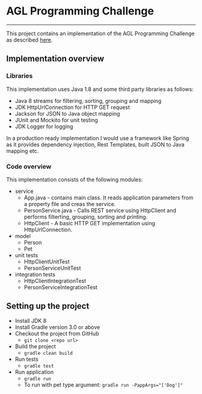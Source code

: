 AGL Programming Challenge
========================================
- - -

This project contains an implementation of the AGL Programming Challenge as described [here](http://agl-developer-test.azurewebsites.net/).

## Implementation overview


### Libraries
This implementation uses Java 1.8 and some third party libraries as follows:
* Java 8 streams for filtering, sorting, grouping and mapping
* JDK HttpUrlConnection for HTTP GET request
* Jackson for JSON to Java object mapping
* JUnit and Mockito for unit testing
* JDK Logger for logging

In a production ready implementation I would use a framework like Spring as it provides dependency injection, Rest Templates, built JSON to Java mapping etc.


### Code overview
This implementation consists of the following modules:
* service
    * App.java - contains main class. It reads application parameters from a property file and creas the service.
    * PersonService.java - Calls REST service using HttpClient and performs filterting, grouping, sorting and printing.
    * HttpClient - A basic HTTP GET implementation using HttpUrlConnection.
* model
    * Person
    * Pet
* unit tests
    * HttpClientUnitTest
    * PersonServiceUnitTest
* integration tests
    * HttpClientIntegrationTest
    * PersonServiceIntegrationTest

## Setting up the project

* Install JDK 8
* Install Gradle version 3.0 or above
* Checkout the project from GitHub
    * ```` git clone <repo url> ````
* Build the project
    * ````gradle clean build````
* Run tests
    * ```` gradle test ````
* Run application
    * ```` gradle run ````
    * To run with pet type argument: ``gradle run -PappArgs="['Dog']"``


